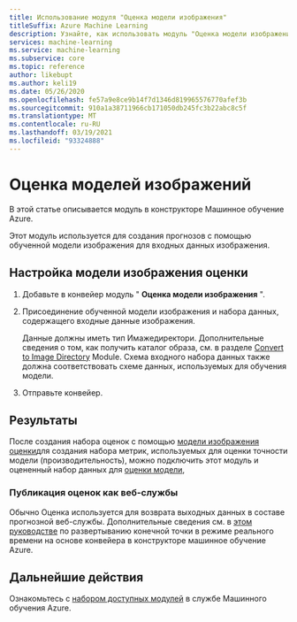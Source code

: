 ```yaml
---
title: Использование модуля "Оценка модели изображения"
titleSuffix: Azure Machine Learning
description: Узнайте, как использовать модуль "Оценка модели изображений" в Машинное обучение Azure для создания прогнозов с помощью обученной модели изображений.
services: machine-learning
ms.service: machine-learning
ms.subservice: core
ms.topic: reference
author: likebupt
ms.author: keli19
ms.date: 05/26/2020
ms.openlocfilehash: fe57a9e8ce9b14f7d1346d819965576770afef3b
ms.sourcegitcommit: 910a1a38711966cb171050db245fc3b22abc8c5f
ms.translationtype: MT
ms.contentlocale: ru-RU
ms.lasthandoff: 03/19/2021
ms.locfileid: "93324888"
---
```

# <a name="score-image-model"></a>Оценка моделей изображений

В этой статье описывается модуль в конструкторе Машинное обучение Azure.

Этот модуль используется для создания прогнозов с помощью обученной модели изображения для входных данных изображения.

## <a name="how-to-configure-score-image-model"></a>Настройка модели изображения оценки

1. Добавьте в конвейер модуль " **Оценка модели изображения** ".

2. Присоединение обученной модели изображения и набора данных, содержащего входные данные изображения. 

    Данные должны иметь тип Имажедиректори. Дополнительные сведения о том, как получить каталог образа, см. в разделе [Convert to Image Directory](convert-to-image-directory.md) Module. Схема входного набора данных также должна соответствовать схеме данных, используемых для обучения модели.

3. Отправьте конвейер.

## <a name="results"></a>Результаты

После создания набора оценок с помощью [модели изображения оценки](score-image-model.md)для создания набора метрик, используемых для оценки точности модели (производительность), можно подключить этот модуль и оцененный набор данных для [оценки модели](evaluate-model.md), 

### <a name="publish-scores-as-a-web-service"></a>Публикация оценок как веб-службы

Обычно Оценка используется для возврата выходных данных в составе прогнозной веб-службы. Дополнительные сведения см. в [этом руководстве](../tutorial-designer-automobile-price-deploy.md) по развертыванию конечной точки в режиме реального времени на основе конвейера в конструкторе машинное обучение Azure.

## <a name="next-steps"></a>Дальнейшие действия

Ознакомьтесь с [набором доступных модулей](module-reference.md) в службе Машинного обучения Azure.